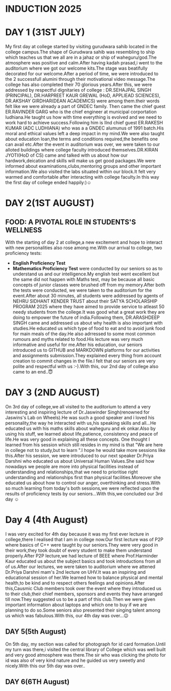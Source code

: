 # INDUCTION 2025

# DAY 1 (31ST JULY)
My first day at college started by visiting gurudwara sahib located in the college campus.The shape of Gurudwara sahib was resembling to ship which teaches us that we all are in a jahaz or ship of waheguru/god.The atmosphere was positive and calm.After having kadah prasad,i went to the auditorium where we got our welcome kits.The stage was beatifully decorated for our welcome.After a period of time, we were introduced to the 2 successfull alumini through their motivational video message.The college has also completed their 70 glorious years.After this, we were addressed by respectful dignitaries of college :
DR.SEHAJPAL SINGH (PRINCIPAL), DR.HARPREET KAUR GREWAL (HoD, APPLIEAD SCIENCES), DR.AKSHAY GIRDHAR(DEAN ACADEMICS) were among them.their words felt like we were already a part of GNDEC family.
   Then came the chief guest ER.RAVINDER GARG who is the chief engineer at municipal corportation ludhiana.He taught us how with time everything is evolved and we need to work hard to achieve success.Following him is IInd chief guest ER.RAKESH KUMAR (ADC LUDHIANA) who was a a GNDEC alumunus of 1991 batch.His moral and ethical values left a deep impact in my mind.We were also taught about education loan,the terms and conditions required,the benefits one can avail etc.After the event in auditorium was over, we were taken to our alloted buildings where college faculty introduced themselves.DR.KIRAN JYOTI(HoD of CS) came and talked with us about how our hardwork,deication and skills will make us get good packages.We were informed about examinations,clubs,mentoring groups and other important information.We also visited the labs situated within our block.It felt very warmed and comfortable after interacting with college faculty.In this way the first day of college ended happily:)☺️



# DAY 2(1ST AUGUST)  
## FOOD: A PIVOTAL ROLE IN STUDENTS'S WELLNESS
With the starting of day 2 at college,a new excitement and  hope to interact with new personalities also rose among me.With our arrival to college, two proficiency tests:
- **English Proficiency Test**
- **Mathematics Proficiency Test**
were conducted by our seniors so as to understand us and our intelligence.My english test went excellent but the same did not happen with Maths test, may be because all basic concepts of junior classes were brushed off from my memory.After both the tests were conducted, we were taken to the auditorium for the event.After about 30 minutes, all students were addressed by agents of NEHRU SIDHANT KENDER TRUST about their SATYA SCHOLARSHIP PROGRAM 2025 where they have aimed to  provide service to atleast 50 needy students from the college.It was good what a great work they are doing to empower the future of india.Following them, DR.ARASHDEEP SINGH came and addressed us about why health is also important with studies.He educated us which type of food to eat and to avoid junk food for main meals of the day.He also adrressed to some most common rumours and myths related to food.His lecture was very much informative and useful for me.After his education, our seniors introduced us to GITHUB and MARKDOWN platforms for our activities and assignments submission.They explained every thing from account creation to commit changes in the file.I felt that our seniors  are very polite and respectful with us :-).With this, our 2nd day of college also came to an end..😇



# DAY 3 (2ND AUGUST)
On 3rd day of college,we all visited to the auditorium to attend a very interesting and inspiring lecture of Dr.Jaswinder Singh(renowned for Jaswins's Lab on Wheels).He was such a good speaker and i loved his personality,the way he interacted with us,his speaking skills and all...He educated us with his maths skills about waheguru and ek onkar.Also by using his stuff, we learned  about life,patience, consistency and peace of life.He was very good in explaining all these concepts. One thought I learned from his session which still resides in my mind is that "We are here in college not to study,but to learn ".I hope he would take more sessions like this.After his session, we were introduced to our next speaker Dr.Priya Darshni who educated us about Universal Human Values.She said how nowadays we people are more into physical facilities instead of understanding and relationships,that we need to prioritise right understanding and relationships first than physical facilities.Moreover she educated us about how to control our anger, overthinking and stress.With so much learning from today's both sessions,we were reflected upon the results of proficiency tests by our seniors...With this,we concluded our 3rd day ☺️



# Day 4 (4th August)
I was very excited for 4th day because it was my first ever lecture in college,there I realised that I am in college now.Our first lecture was of P2P where basics of C++ were taught by our seniors.They were very good in their work,they took doubt of every student to make them understand properly.After P2P lecture,we had lecture of BEEE where Prof.Harminder Kaur educated us about the subject basics and took introductions from all of us.After our lectures, we were taken to auditorium where we attened Dr.Priya Darshni mam's 2nd lecture on UHV.It was an inspiring and educational session of her.We learned how to balance physical and mental health,to be kind and to respect others feelings and opinions.After this,Causmic Club members took over the event where they introduced us to their club,their chief members, sponsors and events they have arranged till now.They  suggested us to be a part of this club.Then we were given important information about laptops and which one to buy if we are planning to do so.Some seniors also presented their singing talent among us which was fabulous.With this, our 4th day was over...😉

## DAY 5(5th August)
On 5th day, my section was called for photograph for id card formation.Until my turn was there,i visited the central library of College which was well built and very good atmosphere was there.The sir who was clicking the photo for id was also of very kind nature and he guided us very sweetly and nicely.With this our 5th day was over..

## DAY 6(6TH August)
